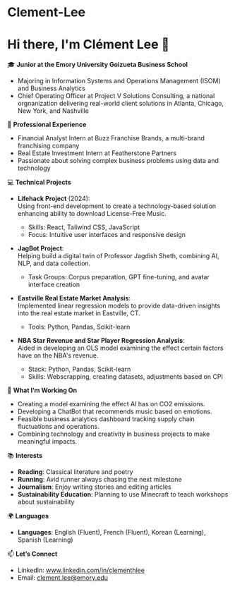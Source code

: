 # Clement-Lee

# Hi there, I'm Clément Lee 👋

🎓 **Junior at the Emory University Goizueta Business School**  
- Majoring in Information Systems and Operations Management (ISOM) and Business Analytics  
- Chief Operating Officer at Project V Solutions Consulting, a national orgnanization delivering real-world client solutions in Atlanta, Chicago, New York, and Nashville  

💼 **Professional Experience**  
- Financial Analyst Intern at Buzz Franchise Brands, a multi-brand franchising company  
- Real Estate Investment Intern at Featherstone Partners  
- Passionate about solving complex business problems using data and technology  

💻 **Technical Projects**  
- **Lifehack Project** (2024):  
  Using front-end development to create a technology-based solution enhancing ability to download License-Free Music.  
  - Skills: React, Tailwind CSS, JavaScript  
  - Focus: Intuitive user interfaces and responsive design  

- **JagBot Project**:  
  Helping build a digital twin of Professor Jagdish Sheth, combining AI, NLP, and data collection.  
  - Task Groups: Corpus preparation, GPT fine-tuning, and avatar interface creation  

- **Eastville Real Estate Market Analysis**:  
  Implemented linear regression models to provide data-driven insights into the real estate market in Eastville, CT.  
  - Tools: Python, Pandas, Scikit-learn  

- **NBA Star Revenue and Star Player Regression Analysis**:  
  Aided in developing an OLS model examining the effect certain factors have on the NBA's revenue.  
  - Stack: Python, Pandas, Scikit-learn
  - Skills: Webscrapping, creating datasets, adjustments based on CPI 

🌟 **What I’m Working On**  
- Creating a model examining the effect AI has on CO2 emissions.
- Developing a ChatBot that recommends music based on emotions.
- Feasible business analytics dashboard tracking supply chain fluctuations and operations. 
- Combining technology and creativity in business projects to make meaningful impacts.  

📚 **Interests**  
- **Reading**: Classical literature and poetry 
- **Running**: Avid runner always chasing the next milestone
- **Journalism**: Enjoy writing stories and editing articles
- **Sustainability Education**: Planning to use Minecraft to teach workshops about sustainability  

🌍 **Languages**
- **Languages**: English (Fluent), French (Fluent), Korean (Learning), Spanish (Learning) 

📫 **Let’s Connect**  
- LinkedIn: www.linkedin.com/in/clementhlee
- Email: clement.lee@emory.edu  
